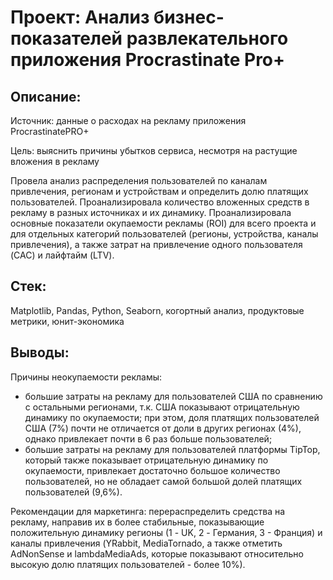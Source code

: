 # Проект: Анализ бизнес-показателей развлекательного приложения Procrastinate Pro+
## Описание:
Источник: данные о расходах на рекламу приложения ProcrastinatePRO+

Цель: выяснить причины убытков сервиса, несмотря на растущие вложения в рекламу

Провела анализ распределения пользователей по каналам привлечения, регионам и устройствам и определить долю платящих пользователей. Проанализировала количество вложенных средств в рекламу в разных источниках и их динамику. Проанализировала основные показатели окупаемости рекламы (ROI) для всего проекта и для отдельных категорий пользователей (регионы, устройства, каналы привлечения), а также затрат на привлечение одного пользователя (CAC) и лайфтайм (LTV).
## Стек:
Matplotlib, Pandas, Python, Seaborn, когортный анализ, продуктовые метрики, юнит-экономика
## Выводы:
Причины неокупаемости рекламы:
- большие затраты на рекламу для пользователей США по сравнению с остальными регионами, т.к. США показывают отрицательную динамику по окупаемости; при этом, доля платящих пользователей США (7%) почти не отличается от доли в других регионах (4%), однако привлекает почти в 6 раз больше пользователей;
- большие затраты на рекламу для пользователей платформы TipTop, который также показывает отрицательную динамику по окупаемости, привлекает достаточно большое количество пользователей, но не обладает самой большой долей платящих пользователей (9,6%).

Рекомендации для маркетинга:
перераспределить средства на рекламу, направив их в более стабильные, показывающие положительную динамику регионы (1 - UK, 2 - Германия, 3 - Франция) и каналы привлечения (YRabbit, MediaTornado, а также отметить AdNonSense и lambdaMediaAds, которые показывают относительно высокую долю платящих пользователей - более 10%).

